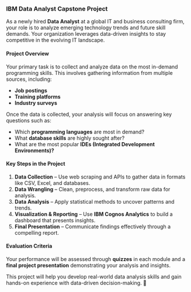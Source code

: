 ### IBM Data Analyst Capstone Project  

As a newly hired **Data Analyst** at a global IT and business consulting firm, your role is to analyze emerging technology trends and future skill demands. Your organization leverages data-driven insights to stay competitive in the evolving IT landscape.  

#### **Project Overview**  
Your primary task is to collect and analyze data on the most in-demand programming skills. This involves gathering information from multiple sources, including:  

- **Job postings**  
- **Training platforms**  
- **Industry surveys**  

Once the data is collected, your analysis will focus on answering key questions such as:  

- Which **programming languages** are most in demand?  
- What **database skills** are highly sought after?  
- What are the most popular **IDEs (Integrated Development Environments)?**  

#### **Key Steps in the Project**  
1. **Data Collection** – Use web scraping and APIs to gather data in formats like CSV, Excel, and databases.  
2. **Data Wrangling** – Clean, preprocess, and transform raw data for analysis.  
3. **Data Analysis** – Apply statistical methods to uncover patterns and trends.  
4. **Visualization & Reporting** – Use **IBM Cognos Analytics** to build a dashboard that presents insights.  
5. **Final Presentation** – Communicate findings effectively through a compelling report.  

#### **Evaluation Criteria**  
Your performance will be assessed through **quizzes** in each module and a **final project presentation** demonstrating your analysis and insights.  

This project will help you develop real-world data analysis skills and gain hands-on experience with data-driven decision-making. 🚀
